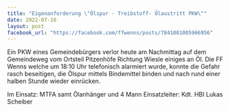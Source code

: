 ```yaml
---
title: "Eigenanforderung \"Ölspur - Treibstoff- Ölaustritt PKW\""
date: 2022-07-16
layout: post
facebook_url: "https://facebook.com/ffwenns/posts/7841081005966956"
---
```


Ein PKW eines Gemeindebürgers verlor heute am Nachmittag auf dem Gemeindeweg vom Ortsteil Pitzenhöfe Richtung Wiesle einiges an Öl. Die FF Wenns welche um 18:10 Uhr telefonisch alarmiert wurde, konnte die Gefahr rasch beseitigen, die Ölspur mittels Bindemittel binden und nach rund einer halben Stunde wieder einrücken.

Im Einsatz:
MTFA samt Ölanhänger und 4 Mann
Einsatzleiter: Kdt. HBI Lukas Scheiber